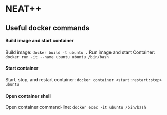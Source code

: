 # NEAT++

## Useful docker commands

#### Build image and start container
Build image: `docker build -t ubuntu .`
Run image and start Container: `docker run -it --name ubuntu ubuntu /bin/bash`

#### Start container
Start, stop, and restart container: `docker container <start:restart:stop> ubuntu`

#### Open container shell
Open container command-line: `docker exec -it ubuntu /bin/bash`
